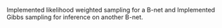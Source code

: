 Implemented likelihood weighted sampling for a B-net and Implemented Gibbs sampling for inference on another B-net.